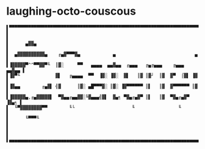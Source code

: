 # laughing-octo-couscous


    ▌▀▀▀▀▀▀▀▀▀▀▀▀▀▀▀▀▀▀▀▀▀▀▀▀▀▀▀▀▀▀▀▀▀▀▀▀▀▀▀▀▀▀▀▀▀▀▀▀▀▀▀▀▀▀▀▀▀▀▀▀▀▀▀▀▀▀▀▀▀▀▀▀▌
    ▌                                                                        ▌
    ▌      ▄▓▓▄                                                              ▌
    ▌  ▄▓▓▓▓▓▓▓▓▓▓▄    ╓▄▓▀▀▀▓▄            ▄                             ▄   ▌
    ▌▐▓▓▓▓▓▀^^▀▀▓▓▀╙  ║▓░     ▀▀   ▄▄▄▄  ▄▄▓▄▄  ╓▄▄▄   ╔▄╔▄▄▄    ╔▄▄▄  ▄▄▓▄▄ ▌
    ▌▐▓▀╙             ▓▌   ╔▄▄▄▄  ▀▀  ▐▓░ ▐▓░  ▓▌   ║▓ ║▓┘  ║▓  ▓▀  ⌠▓▌ ▐▓   ▌
    ▌▐▓▄▄        ╓▄▓▌ ╣▓      ║▓░ ▄█▀▀▀▓░ ║▓░ ▐▓▀▀▀▀▀▀ ║▌   ║▓  ▓▀▀▀▀▀▀ ║▓   ▌
    ▌▐▓▓▓▓▓▄,╓▄▓▓▓▓▓▌  ▀▓▄▄╓▄▄▓▓░╚▓▄▄▄╣▓▌  ▓▄╕ ▀▓▄╓▄▓▀ ║▌   ║▓  ▀▓▄╓▄▓▀ ▐▓▄╕ ▌
    ▌  ╙▀▓▓▓▓▓▓▓▓▀▀        ╙└                     ╙                ╙         ▌
    ▌      ╙▀▀▀╙                                                             ▌
    ▌                                                                        ▌
    ▌▄▄▄▄▄▄▄▄▄▄▄▄▄▄▄▄▄▄▄▄▄▄▄▄▄▄▄▄▄▄▄▄▄▄▄▄▄▄▄▄▄▄▄▄▄▄▄▄▄▄▄▄▄▄▄▄▄▄▄▄▄▄▄▄▄▄▄▄▄▄▄▄▌

